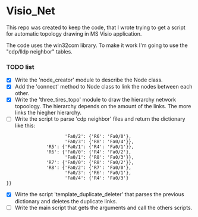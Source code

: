 # Visio_Net
This repo was created to keep the code, that I wrote trying to get a script for automatic topology drawing  in MS Visio application.

The code uses the win32com library.
To make it work I'm going to use the "cdp/lldp neighbor" tables.


### TODO list

- [x] Write the 'node_creator' module to describe the Node class.
- [x] Add the 'connect' method to Node class to link the nodes between each other.
- [x] Write the 'three_tires_topo' module to draw the hierarchy network topoology.
      The hierarchy depends on the amount of the links.
      The more links the hiegher hierarchy.
- [ ] Write the script to parse 'cdp neighbor' files and return the dictionary like this:
```template = {'R4': {'Fa0/1': {'R5': 'Fa0/1'},
                      'Fa0/2': {'R6': 'Fa0/0'},
                      'Fa0/3': {'R8': 'Fa0/4'}},
               'R5': {'Fa0/1': {'R4': 'Fa0/1'}},
               'R6': {'Fa0/0': {'R4': 'Fa0/2'},
                      'Fa0/1': {'R8': 'Fa0/3'}},
               'R7': {'Fa0/0': {'R8': 'Fa0/2'}},
               'R8': {'Fa0/2': {'R7': 'Fa0/0'},
                      'Fa0/3': {'R6': 'Fa0/1'},
                      'Fa0/4': {'R4': 'Fa0/3'}
}}
```
- [x] Wirte the script 'template_duplicate_deleter' that parses the previous dictionary and deletes the duplicate links.
- [ ] Write the main script that gets the arguments and call the others scripts.
